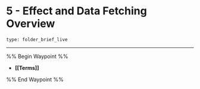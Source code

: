 # 5 - Effect and Data Fetching Overview
 
```ccard
type: folder_brief_live
```
 
---

%% Begin Waypoint %%
- **[[Terms]]**

%% End Waypoint %%